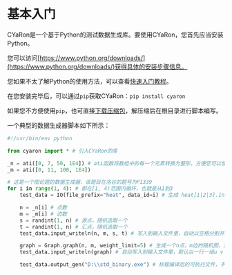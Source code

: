 # 基本入门
CYaRon是一个基于Python的测试数据生成库。要使用CYaRon，您首先应当安装Python。

您可以访问[https://www.python.org/downloads/](https://www.python.org/downloads/)获得具体的安装步骤信息。

您如果不太了解Python的使用方法，可以查看[快速入门教程](https://github.com/luogu-dev/cyaron/wiki/Python-30%E5%88%86%E9%92%9F%E5%85%A5%E9%97%A8%E6%8C%87%E5%8D%97)。

在您安装完毕后，可以通过`pip`获取CYaRon：`pip install cyaron`

如果您不方便使用`pip`，也可直接[下载压缩包](https://github.com/luogu-dev/cyaron/archive/master.zip)，解压缩后在根目录进行脚本编写。

一个典型的数据生成器脚本如下所示：

```python
#!/usr/bin/env python

from cyaron import * # 引入CYaRon的库

_n = ati([0, 7, 50, 1E4]) # ati函数将数组中的每一个元素转换为整形，方便您可以使用1E4一类的数来表示数据大小
_m = ati([0, 11, 100, 1E4]) 

# 这是一个图论题的数据生成器，该题目在洛谷的题号为P1339
for i in range(1, 4): # 即在[1, 4)范围内循环，也就是从1到3
    test_data = IO(file_prefix="heat", data_id=i) # 生成 heat[1|2|3].in/out 三组测试数据

    n = _n[i] # 点数
    m = _m[i] # 边数
    s = randint(1, n) # 源点，随机选取一个
    t = randint(1, n) # 汇点，随机选取一个
    test_data.input_writeln(n, m, s, t) # 写入到输入文件里，自动以空格分割并换行

    graph = Graph.graph(n, m, weight_limit=5) # 生成一个n点，m边的随机图，边权限制为5
    test_data.input_writeln(graph) # 自动写入到输入文件里，默认以一行一组u v w的形式输出

    test_data.output_gen("D:\\std_binary.exe") # 标程编译后的可执行文件，不需要freopen等，CYaRon自动给该程序输入并获得输出作为.out
```